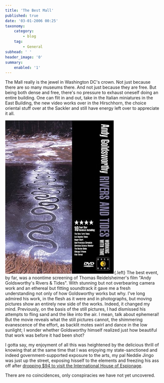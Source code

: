 ```yaml
---
title: 'The Best Mall'
published: true
date: '03-01-2006 00:25'
taxonomy:
    category:
        - blog
    tag:
        - General
subhead: ' '
header_image: '0'
summary:
    enabled: '1'
---
```


 
The Mall really is the jewel in Washington DC's crown. Not just because there are so many museums there. And not just because they are free. But being both dense and free, there's no pressure to exhaust oneself doing an entire building. One can flit in and out, take in the Italian miniatures in the East Building, the new video works over in the Hirschhorn, the choice oriental stuff over at the Sackler and still have energy left over to appreciate it all.

![](51A2F0PTZ8L.jpg){.left} The best event, by far, was a noontime screening of Thomas Reidelsheimer's film "Andy Goldsworthy's Rivers & Tides". With stunning but not overbearing camera work and an ethereal but fitting soundtrack it gave me a fresh understanding not only of how Goldsworthy works but why. I've long admired his work, in the flesh as it were and in photographs, but moving pictures show an entirely new side of the works. Indeed, it changed my mind. Previously, on the basis of the still pictures, I had dismissed his attempts to fling sand and the like into the air. I mean, talk about ephemeral! But the movie reveals what the still pictures cannot, the shimmering evanescence of the effort, as backlit motes swirl and dance in the low sunlight; I wonder whether Goldsworthy himself realized just how beautiful that work was before it had been shot?

I gotta say, my enjoyment of all this was heightened by the delicious thrill of knowing that at the same time that I was enjoying my state-sanctioned and indeed government-supported exposure to the arts, my pal Neddie Jingo was just up the street, exposing hisself to the elements and freezing his ass off after [dropping $94 to visit the International House of Espionage](http://byneddiejingo.blogspot.com/2005/12/intel.html).

There are no coincidences, only conspiracies we have not yet uncovered.